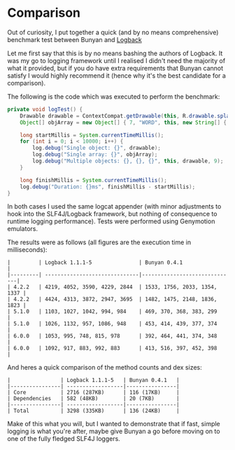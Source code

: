 Comparison
==========

Out of curiosity, I put together a quick (and by no means comprehensive) benchmark test between Bunyan and [Logback](http://tony19.github.io/logback-android/)

Let me first say that this is by no means bashing the authors of Logback. It was my go to logging framework until I
realised I didn't need the majority of what it provided, but if you do have extra requirements that Bunyan cannot
satisfy I would highly recommend it (hence why it's the best candidate for a comparison).

The following is the code which was executed to perform the benchmark:

```java
private void logTest() {
    Drawable drawable = ContextCompat.getDrawable(this, R.drawable.splash_logo);
    Object[] objArray = new Object[] { 7, "WORD", this, new String[] { "Some", "Words" }, drawable};

    long startMillis = System.currentTimeMillis();
    for (int i = 0; i < 10000; i++) {
        log.debug("Single object: {}", drawable);
        log.debug("Single array: {}", objArray);
        log.debug("Multiple objects: {}, {}, {}", this, drawable, 9);
    }

    long finishMillis = System.currentTimeMillis();
    log.debug("Duration: {}ms", finishMillis - startMillis);
}
```

In both cases I used the same logcat appender (with minor adjustments to hook into the SLF4J/Logback framework, but
nothing of consequence to runtime logging performance). Tests were performed using Genymotion emulators.

The results were as follows (all figures are the execution time in milliseconds):

    |         | Logback 1.1.1-5               | Bunyan 0.4.1                 |
    |---------| ------------------------------|------------------------------|
    | 4.2.2   | 4219, 4052, 3590, 4229, 2844  | 1533, 1756, 2033, 1354, 1337 |
    | 4.2.2   | 4424, 4313, 3872, 2947, 3695  | 1482, 1475, 2148, 1836, 1823 |
    | 5.1.0   | 1103, 1027, 1042, 994, 984    | 469, 370, 368, 383, 299      |
    | 5.1.0   | 1026, 1132, 957, 1086, 948    | 453, 414, 439, 377, 374      |
    | 6.0.0   | 1053, 995, 748, 815, 978      | 392, 464, 441, 374, 348      |
    | 6.0.0   | 1092, 917, 883, 992, 883      | 413, 516, 397, 452, 398      |

And heres a quick comparison of the method counts and dex sizes:

    |                | Logback 1.1.1-5   | Bunyan 0.4.1   |
    |----------------| ------------------|----------------|
    | Core           | 2716 (287KB)      | 116 (17KB)     |
    | Dependencies   | 582 (48KB)        | 20 (7KB)       |
    |----------------| ------------------|----------------|
    | Total          | 3298 (335KB)      | 136 (24KB)     |

Make of this what you will, but I wanted to demonstrate that if fast, simple logging is what you're after, maybe give
Bunyan a go before moving on to one of the fully fledged SLF4J loggers.
